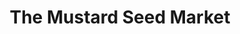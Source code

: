 ---
title: "The Mustard Seed Market"
url: /blowing-rock/the-mustard-seed-market/
shop: Garten-Center
---